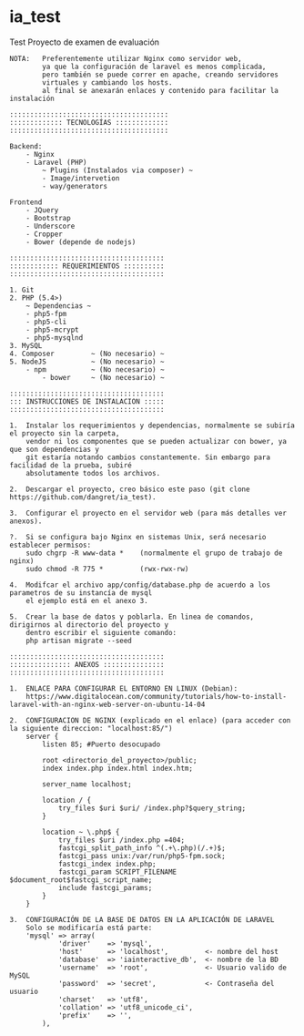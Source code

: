 # ia_test
Test
Proyecto de examen de evaluación

	NOTA:	Preferentemente utilizar Nginx como servidor web,
			ya que la configuración de laravel es menos complicada,
			pero también se puede correr en apache, creando servidores
			virtuales y cambiando los hosts. 
			al final se anexarán enlaces y contenido para facilitar la instalación
		
	:::::::::::::::::::::::::::::::::::::::
	::::::::::::: TECNOLOGÍAS :::::::::::::
	:::::::::::::::::::::::::::::::::::::::

	Backend:
		- Nginx
		- Laravel (PHP)
			~ Plugins (Instalados via composer) ~
			- Image/intervetion
			- way/generators

	Frontend
		- JQuery
		- Bootstrap
		- Underscore
		- Cropper
		- Bower (depende de nodejs)

	::::::::::::::::::::::::::::::::::::::
	:::::::::::: REQUERIMIENTOS ::::::::::
	::::::::::::::::::::::::::::::::::::::
			
	1. Git
 	2. PHP (5.4>)
		~ Dependencias ~
		- php5-fpm
		- php5-cli
		- php5-mcrypt
		- php5-mysqlnd
	3. MySQL
	4. Composer	 		~ (No necesario) ~
	5. NodeJS 			~ (No necesario) ~
		- npm 			~ (No necesario) ~
			- bower		~ (No necesario) ~
	
	::::::::::::::::::::::::::::::::::::::
	::: INSTRUCCIONES DE INSTALACION :::::
	::::::::::::::::::::::::::::::::::::::

	1. 	Instalar los requerimientos y dependencias, normalmente se subiría el proyecto sin la carpeta,
		vendor ni los componentes que se pueden actualizar con bower, ya que son dependencias y
		git estaría notando cambios constantemente. Sin embargo para facilidad de la prueba, subiré 
		absolutamente todos los archivos.

	2. 	Descargar el proyecto, creo básico este paso (git clone https://github.com/dangret/ia_test).

	3. 	Configurar el proyecto en el servidor web (para más detalles ver anexos).

	?. 	Si se configura bajo Nginx en sistemas Unix, será necesario establecer permisos:
		sudo chgrp -R www-data *  	(normalmente el grupo de trabajo de nginx)
		sudo chmod -R 775 *			(rwx-rwx-rw)

	4. 	Modifcar el archivo app/config/database.php de acuerdo a los parametros de su instancía de mysql
		el ejemplo está en el anexo 3.

	5. 	Crear la base de datos y poblarla. En linea de comandos, dirigirnos al directorio del proyecto y
		dentro escribir el siguiente comando:
		php artisan migrate --seed   

	::::::::::::::::::::::::::::::::::::::
	::::::::::::::: ANEXOS :::::::::::::::
	::::::::::::::::::::::::::::::::::::::

	1. 	ENLACE PARA CONFIGURAR EL ENTORNO EN LINUX (Debian):
		https://www.digitalocean.com/community/tutorials/how-to-install-laravel-with-an-nginx-web-server-on-ubuntu-14-04

	2. 	CONFIGURACION DE NGINX (explicado en el enlace) (para acceder con la siguiente direccion: "localhost:85/")
		server {
		    listen 85; #Puerto desocupado 
		
		    root <directorio_del_proyecto>/public;
		    index index.php index.html index.htm;
		
		    server_name localhost;
		
		    location / {
		        try_files $uri $uri/ /index.php?$query_string;
		    }
		
		    location ~ \.php$ {
		        try_files $uri /index.php =404;
		        fastcgi_split_path_info ^(.+\.php)(/.+)$;
		        fastcgi_pass unix:/var/run/php5-fpm.sock;
		        fastcgi_index index.php;
		        fastcgi_param SCRIPT_FILENAME $document_root$fastcgi_script_name;
		        include fastcgi_params;
		    }
		}

	3. 	CONFIGURACIÓN DE LA BASE DE DATOS EN LA APLICACIÓN DE LARAVEL
		Solo se modificaría está parte:
		'mysql' => array(
				'driver'    => 'mysql',
				'host'      => 'localhost',        	<- nombre del host
				'database'  => 'iainteractive_db', 	<- nombre de la BD
				'username'  => 'root', 		       	<- Usuario valido de MySQL
				'password'  => 'secret',       		<- Contraseña del usuario
				'charset'   => 'utf8',
				'collation' => 'utf8_unicode_ci',
				'prefix'    => '',
			),


